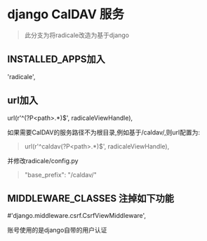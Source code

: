 django CalDAV 服务
=============
> 此分支为将radicale改造为基于django

INSTALLED_APPS加入
-------------
'radicale',  

url加入
-------------
url(r'^(?P\<path\>.*)$', radicaleViewHandle),  

如果需要CalDAV的服务路径不为根目录,例如基于/caldav/,则url配置为:  
> url(r'^caldav(?P\<path\>.*)$', radicaleViewHandle),  

并修改radicale/config.py  
> "base_prefix": "/caldav/"

MIDDLEWARE_CLASSES 注掉如下功能
-------------
\#'django.middleware.csrf.CsrfViewMiddleware',


账号使用的是django自带的用户认证

